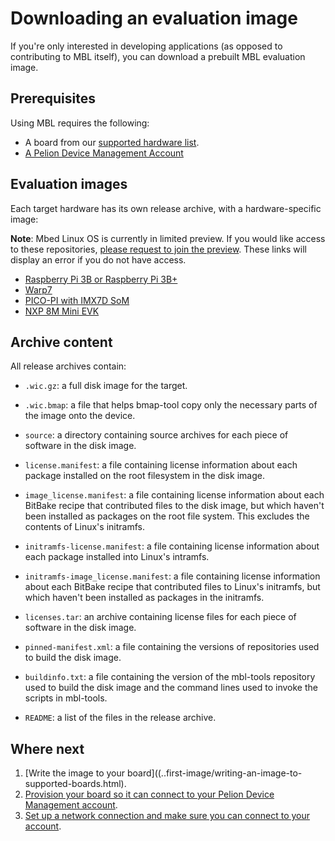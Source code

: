 # Downloading an evaluation image

If you're only interested in developing applications (as opposed to contributing to MBL itself), you can download a prebuilt MBL evaluation image.

## Prerequisites

Using MBL requires the following:

* A board from our [supported hardware list](../first-image/hardware.html).
* <a href="https://os.mbed.com/account/login/" target="_blank">A Pelion Device Management Account</a>

## Evaluation images

Each target hardware has its own release archive, with a hardware-specific image:

<span class="notes">**Note**: Mbed Linux OS is currently in limited preview. If you would like access to these repositories, [please request to join the preview](https://os.mbed.com/linux-os/). These links will display an error if you do not have access.</span>

* [Raspberry Pi 3B or Raspberry Pi 3B+]()<!--missing the links!!-->
* [Warp7]()
* [PICO-PI with IMX7D SoM]()
* [NXP 8M Mini EVK]()

## Archive content

All release archives contain:

* `.wic.gz`: a full disk image for the target.

* `.wic.bmap`: a file that helps bmap-tool copy only the necessary parts of the image onto the device.

* `source`: a directory containing source archives for each piece of software in the disk image.

* `license.manifest`: a file containing license information about each package installed on the root filesystem in the disk image.

* `image_license.manifest`: a file containing license information about each BitBake recipe that contributed files to the disk image, but which haven't been installed as packages on the root file system. This excludes the contents of Linux's initramfs.

* `initramfs-license.manifest`: a file containing license information about each package installed into Linux's intramfs.

* `initramfs-image_license.manifest`: a file containing license information about each BitBake recipe that contributed files to Linux's initramfs, but which haven't been installed as packages in the initramfs.

* `licenses.tar`: an archive containing license files for each piece of software in the disk image.

* `pinned-manifest.xml`: a file containing the versions of repositories used to build the disk image.

* `buildinfo.txt`: a file containing the version of the mbl-tools repository used to build the disk image and the command lines used to invoke the scripts in mbl-tools.

* `README`: a list of the files in the release archive.

## Where next

1. [Write the image to your board]((..first-image/writing-an-image-to-supported-boards.html).
1. [Provision your board so it can connect to your Pelion Device Management account](../first-image/provisioning-for-pelion-device-management.html).
1. [Set up a network connection and make sure you can connect to your account](../first-image/connecting-to-a-network-and-pelion-device-management.html).
